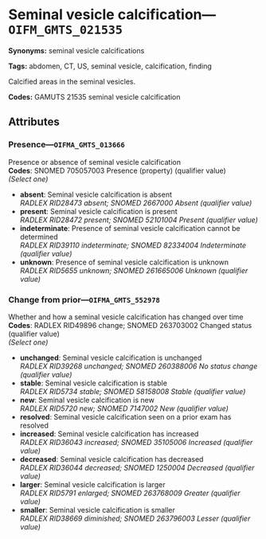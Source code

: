 # Seminal vesicle calcification—`OIFM_GMTS_021535`

**Synonyms:** seminal vesicle calcifications

**Tags:** abdomen, CT, US, seminal vesicle, calcification, finding

Calcified areas in the seminal vesicles.

**Codes:** GAMUTS 21535 seminal vesicle calcification

## Attributes

### Presence—`OIFMA_GMTS_013666`

Presence or absence of seminal vesicle calcification  
**Codes**: SNOMED 705057003 Presence (property) (qualifier value)  
*(Select one)*

- **absent**: Seminal vesicle calcification is absent  
_RADLEX RID28473 absent; SNOMED 2667000 Absent (qualifier value)_
- **present**: Seminal vesicle calcification is present  
_RADLEX RID28472 present; SNOMED 52101004 Present (qualifier value)_
- **indeterminate**: Presence of seminal vesicle calcification cannot be determined  
_RADLEX RID39110 indeterminate; SNOMED 82334004 Indeterminate (qualifier value)_
- **unknown**: Presence of seminal vesicle calcification is unknown  
_RADLEX RID5655 unknown; SNOMED 261665006 Unknown (qualifier value)_

### Change from prior—`OIFMA_GMTS_552978`

Whether and how a seminal vesicle calcification has changed over time  
**Codes**: RADLEX RID49896 change; SNOMED 263703002 Changed status (qualifier value)  
*(Select one)*

- **unchanged**: Seminal vesicle calcification is unchanged  
_RADLEX RID39268 unchanged; SNOMED 260388006 No status change (qualifier value)_
- **stable**: Seminal vesicle calcification is stable  
_RADLEX RID5734 stable; SNOMED 58158008 Stable (qualifier value)_
- **new**: Seminal vesicle calcification is new  
_RADLEX RID5720 new; SNOMED 7147002 New (qualifier value)_
- **resolved**: Seminal vesicle calcification seen on a prior exam has resolved  
- **increased**: Seminal vesicle calcification has increased  
_RADLEX RID36043 increased; SNOMED 35105006 Increased (qualifier value)_
- **decreased**: Seminal vesicle calcification has decreased  
_RADLEX RID36044 decreased; SNOMED 1250004 Decreased (qualifier value)_
- **larger**: Seminal vesicle calcification is larger  
_RADLEX RID5791 enlarged; SNOMED 263768009 Greater (qualifier value)_
- **smaller**: Seminal vesicle calcification is smaller  
_RADLEX RID38669 diminished; SNOMED 263796003 Lesser (qualifier value)_
